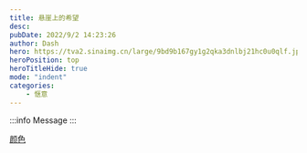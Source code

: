 ```yaml
---
title: 悬崖上的希望
desc: 
pubDate: 2022/9/2 14:23:26
author: Dash
hero: https://tva2.sinaimg.cn/large/9bd9b167gy1g2qka3dnlbj21hc0u0qlf.jpg
heroPosition: top
heroTitleHide: true
mode: "indent"
categories:
    - 惬意
---
```

:::info
Message
:::
<!-- :::main{#readme}
Lorem:br
ipsum.
::hr{.red}
A :i[lovely] language know as :abbr[HTML]{title="HyperText Markup Language"}.
::: -->

[颜色](https://bulma.io/documentation/overview/colors/)